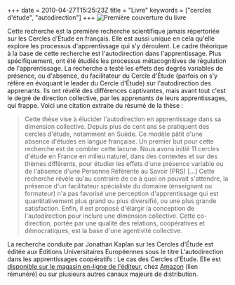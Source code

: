 +++
date = 2010-04-27T15:25:23Z
title = "Livre"
keywords = ["cercles d'étude", "autodirection"]
+++
![Première couverture du livre](/images/kaplan2010_cover1.jpg)

Cette recherche est la première recherche scientifique jamais répertoriée sur les Cercles d'Étude en français. Elle est aussi unique en cela qu'elle explore les processus d'apprentissage qui s'y déroulent. Le cadre théorique à la base de cette recherche est l'autodirection dans l'apprentissage. Plus spécifiquement, ont été étudiés les processus métacognitives de régulation de l'apprentissage. La recherche a testé les effets des degrés variables de présence, ou d'absence, du facilitateur du Cercle d'Étude (parfois on s'y réfère en évoquant le leader du Cercle d'Étude) sur l'autodirection des apprenants. Ils ont révélé des différences captivantes, mais avant tout c'est le degré de direction collective, par les apprenants de leurs apprentissages, qui frappe. Voici une citation extraite du résumé de la thèse&nbsp;:

>Cette thèse vise à élucider l'autodirection en apprentissage dans sa dimension collective. Depuis plus de cent ans se pratiquent des cercles d'étude, notamment en Suède. Ce modèle pâtit d'une absence d'études en langue française. Un premier but pour cette recherche est de combler cette lacune. Nous avons initié 11 cercles d'étude en France en milieu naturel, dans des contextes et sur des thèmes différents, pour étudier les effets d'une présence variable ou de l'absence d'une Personne Référente au Savoir (PRS) […] Cette recherche révèle qu'au contraire de ce à quoi on pouvait s'attendre, la présence d'un facilitateur spécialiste du domaine (enseignant ou formateur) n'a pas favorisé une perception d'apprentissage qui est quantitativement plus grand ou plus diversifié, ou une plus grande satisfaction. Enfin, il est proposé d'élargir la conception de l'autodirection pour inclure une dimension collective. Cette co-direction, portée par une qualité des relations, coopératives et démocratiques, est la base d'une agentivité collective.
    
La recherche conduite par Jonathan Kaplan sur les Cercles d'Étude est éditée aux Éditions Universitaires Européennes sous le titre L'autodirection dans les apprentissages coopératifs&nbsp;: Le cas des Cercles d'Étude. Elle est [disponible sur le magasin en-ligne de l'éditeur](https://www.morebooks.de/store/gb/book/l-autodirection-dans-les-apprentissages-coopératifs/isbn/978-613-1-50169-2), chez [Amazon](https://www.amazon.fr/gp/product/6131501696/ref=as_li_tl?ie=UTF8&tag=kc00a-21&camp=1642&creative=6746&linkCode=as2&creativeASIN=6131501696&linkId=5338c47f0e3f6de5d56d8345ba1852b9) (lien rémunéré) ou sur plusieurs autres canaux majeurs de distribution.
